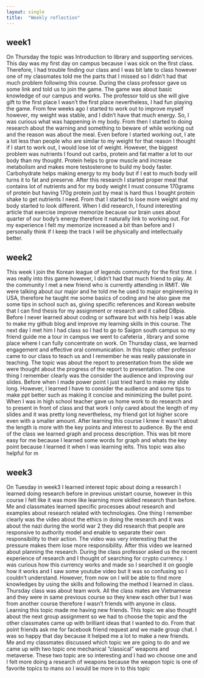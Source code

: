 ```yaml
---
layout: single
title:  "Weekly reflection"
---
```

week1
---
On Thursday the topic was Introduction to library and supporting services. This day was my first day on campus because I was sick on the first class. Therefore, I had trouble finding our class and I was bit late to class however one of my classmates told me the parts that I missed so I didn’t had that much problem following this course. During the class professor gave us some link and told us to join the game. The game was about basic knowledge of our campus and works. The professor told us she will give gift to the first place I wasn’t the first place nevertheless, I had fun playing the game. From few weeks ago I started to work out to improve myself however, my weight was stable, and I didn’t have that much energy. So, I was curious what was happening in my body. From then I started to doing research about the warning and something to beware of while working out and the reason was about the meal. Even before I started working out, I ate a lot less than people who are similar to my weight for that reason I thought if I start to work out, I would lose lot of weight. However, the biggest problem was nutrients I found out carbs, protein and fat matter a lot to our body than my thought. Protein helps to grow muscle and increase metabolism and makes more testosterone to build my body faster. Carbohydrate helps making energy to my body but if I eat to much body will turns it to fat and preserve. After this research I started proper meal that contains lot of nutrients and for my body weight I must consume 170grams of protein but having 170g protein just by meal is hard thus I bought protein shake to get nutrients I need. From that I started to lose more weight and my body started to look different. When I did research, I found interesting article that exercise improve memorize because our brain uses about quarter of our body’s energy therefore it naturally link to working out. For my experience I felt my memorize increased a bit than before and I personally think if I keep the track I will be physically and intellectually better.

week2
---
This week I join the Korean league of legends community for the first time. I was really into this game however, I didn’t had that much friend to play. At the community I met a new friend who is currently attending in RMIT. We were talking about our major and he told me he used to major engineering in USA, therefore he taught me some basics of coding and he also gave me some tips in school such as, giving specific references and Korean website that I can find thesis for my assignment or research and it called DBpia. Before I never learned about coding or software but with his help I was able to make my github blog and improve my learning skills in this course. The next day I met him I had class so I had to go to Saigon south campus so my friend guide me a tour in campus we went to cafeteria , library and some place where I can fully concentrate on work. On Thursday class, we learned engagement and effective oral communication. In this topic other professor came to our class to teach us and I remember he was really passionate in teaching. The topic was about the report to presentation from the slide we were thought about the progress of the report to presentation. The one thing I remember clearly was the consider the audience and improving our slides. Before when I made power point I just tried hard to make my slide long. However, I learned I have to consider the audience and some tips to make ppt better such as making it concise and minimizing the bullet point. When I was in high school teacher gave us home work to do research and to present in front of class and that work I only cared about the length of my slides and it was pretty long nevertheless, my friend got lot higher score even with a smaller amount. After learning this course I knew it wasn’t about the length is more with the key points and interest to audience. By the end of the class we learned graph and process description. This was bit more easy for me because I learned some words for graph and whats the key point because I learned it when I was learning ielts. This topic was also helpful for m

week3
---
On Tuesday in week3 I learned interest topic about doing a research I learned doing research before in previous unistart course, however in this course I felt like it was more like learning more skilled research than before. Me and classmates learned specific processes about research and examples about research related with technologies. One thing I remember clearly was the video about the ethics in doing the research and it was about the nazi during the world war 2 they did research that people are responsive to authority model and enable to separate their own responsibility to their action. The video was very interesting that the pressure makes them lose more responsibility. After this video we learned about planning the research. During the class professor asked us the recent experience of research and I thought of searching for crypto currency. I was curious how this currency works and made so I searched it on google how it works and I saw some youtube video but it was so confusing so I couldn’t understand. However, from now on I will be able to find more knowledges by using the skills and following the method I learned in class. Thursday class was about team work. All the class mates are Vietnamese and they were in same previous course so they knew each other but I was from another course therefore I wasn’t friends with anyone in class. Learning this topic made me having new friends. This topic we also thought about the next group assignment so we had to choose the topic and the other classmates came up with brilliant ideas that I wanted to do. From that point friends ask me for facebook friend request and we made group chat. I was so happy that day because it helped me a lot to make a new friends. Me and my classmates discussed which topic we are going to do and we came up with two topic one mechanical ”classical” weapons and metaverse. These two topic are so interesting and I had wo choose one and I felt more doing a research of weapons because the weapon topic is one of favorite topics to mans so I would be more in to this topic

